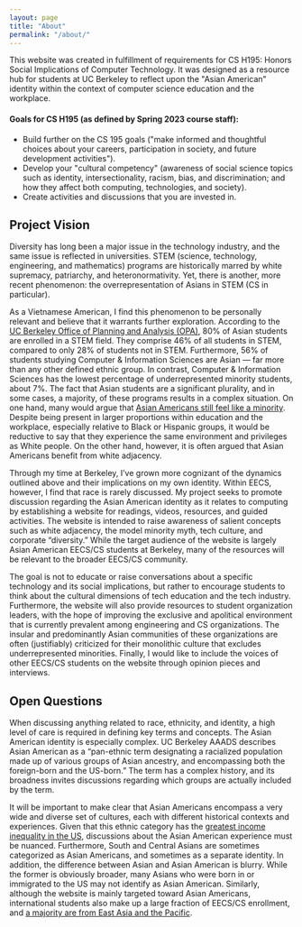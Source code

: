 ```yaml
---
layout: page
title: "About"
permalink: "/about/"
---
```

This website was created in fulfillment of requirements for CS H195: Honors Social Implications of Computer Technology. It was designed as a resource hub for students at UC Berkeley to reflect upon the "Asian American" identity within the context of computer science education and the workplace.


#### Goals for CS H195 (as defined by Spring 2023 course staff):

* Build further on the CS 195 goals ("make informed and thoughtful choices about your careers, participation in society, and future development activities").
* Develop your "cultural competency" (awareness of social science topics such as identity, intersectionality, racism, bias, and discrimination; and how they affect both computing, technologies, and society).
* Create activities and discussions that you are invested in.

## Project Vision

Diversity has long been a major issue in the technology industry, and the same issue is reflected in universities. STEM (science, technology, engineering, and mathematics) programs are historically marred by white supremacy, patriarchy, and heteronormativity. Yet, there is another, more recent phenomenon: the overrepresentation of Asians in STEM (CS in particular).  
  

As a Vietnamese American, I find this phenomenon to be personally relevant and believe that it warrants further exploration. According to the [UC Berkeley Office of Planning and Analysis (OPA)](https://pages.github.berkeley.edu/OPA/our-berkeley/stem.html), 80% of Asian students are enrolled in a STEM field. They comprise 46% of all students in STEM, compared to only 28% of students not in STEM. Furthermore, 56% of students studying Computer & Information Sciences are Asian — far more than any other defined ethnic group. In contrast, Computer & Information Sciences has the lowest percentage of underrepresented minority students, about 7%. The fact that Asian students are a significant plurality, and in some cases, a majority, of these programs results in a complex situation. On one hand, many would argue that [Asian Americans still feel like a minority](https://www.bloomberg.com/news/features/2021-08-06/why-silicon-valley-s-asian-americans-still-feel-like-a-minority). Despite being present in larger proportions within education and the workplace, especially relative to Black or Hispanic groups, it would be reductive to say that they experience the same environment and privileges as White people. On the other hand, however, it is often argued that Asian Americans benefit from white adjacency.
  

Through my time at Berkeley, I’ve grown more cognizant of the dynamics outlined above and their implications on my own identity. Within EECS, however, I find that race is rarely discussed. My project seeks to promote discussion regarding the Asian American identity as it relates to computing by establishing a website for readings, videos, resources, and guided activities. The website is intended to raise awareness of salient concepts such as white adjacency, the model minority myth, tech culture, and corporate “diversity.” While the target audience of the website is largely Asian American EECS/CS students at Berkeley, many of the resources will be relevant to the broader EECS/CS community.  

The goal is not to educate or raise conversations about a specific technology and its social implications, but rather to encourage students to think about the cultural dimensions of tech education and the tech industry. Furthermore, the website will also provide resources to student organization leaders, with the hope of improving the exclusive and apolitical environment that is currently prevalent among engineering and CS organizations. The insular and predominantly Asian communities of these organizations are often (justifiably) criticized for their monolithic culture that excludes underrepresented minorities. Finally, I would like to include the voices of other EECS/CS students on the website through opinion pieces and interviews.

## Open Questions
When discussing anything related to race, ethnicity, and identity, a high level of care is required in defining key terms and concepts. The Asian American identity is especially complex. UC Berkeley AAADS describes Asian American as a “pan-ethnic term designating a racialized population made up of various groups of Asian ancestry, and encompassing both the foreign-born and the US-born.” The term has a complex history, and its broadness invites discussions regarding which groups are actually included by the term.   
  
It will be important to make clear that Asian Americans encompass a very wide and diverse set of cultures, each with different historical contexts and experiences. Given that this ethnic category has the [greatest income inequality in the US](https://www.pewresearch.org/social-trends/2018/07/12/income-inequality-in-the-u-s-is-rising-most-rapidly-among-asians/), discussions about the Asian American experience must be nuanced. Furthermore, South and Central Asians are sometimes categorized as Asian Americans, and sometimes as a separate identity. In addition, the difference between Asian and Asian American is blurry. While the former is obviously broader, many Asians who were born in or immigrated to the US may not identify as Asian American. Similarly, although the website is mainly targeted toward Asian Americans, international students also make up a large fraction of EECS/CS enrollment, and [a majority are from East Asia and the Pacific](https://internationaloffice.berkeley.edu/sites/default/files/student-stats2022.pdf). 
